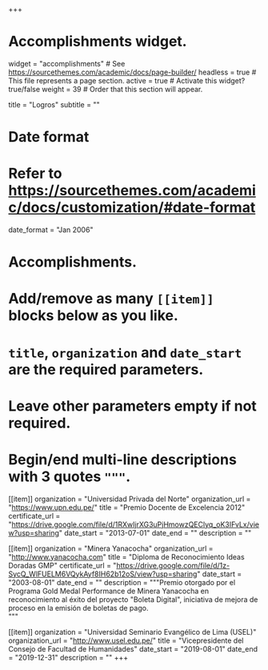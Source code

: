 +++
# Accomplishments widget.
widget = "accomplishments"  # See https://sourcethemes.com/academic/docs/page-builder/
headless = true  # This file represents a page section.
active = true  # Activate this widget? true/false
weight = 39  # Order that this section will appear.

title = "Logros"
subtitle = ""

# Date format
#   Refer to https://sourcethemes.com/academic/docs/customization/#date-format
date_format = "Jan 2006"

# Accomplishments.
#   Add/remove as many `[[item]]` blocks below as you like.
#   `title`, `organization` and `date_start` are the required parameters.
#   Leave other parameters empty if not required.
#   Begin/end multi-line descriptions with 3 quotes `"""`.
  
[[item]]
  organization = "Universidad Privada del Norte"
  organization_url = "https://www.upn.edu.pe/"
  title = "Premio Docente de Excelencia 2012"
  certificate_url = "https://drive.google.com/file/d/1RXwIjrXG3uPjHmowzQEClyq_oK3IFvLx/view?usp=sharing"
  date_start = "2013-07-01"
  date_end = ""
  description = ""

[[item]]
  organization = "Minera Yanacocha"
  organization_url = "http://www.yanacocha.com"
  title = "Diploma de Reconocimiento Ideas Doradas GMP"
  certificate_url = "https://drive.google.com/file/d/1z-SycQ_WlFUELM6VQykAyf8IH62b12oS/view?usp=sharing"
  date_start = "2003-08-01"
  date_end = ""
  description = """Premio otorgado por el Programa Gold Medal Performance de Minera Yanacocha en reconocimiento al éxito del proyecto "Boleta Digital", iniciativa de mejora de proceso en la emisión de boletas de pago.  
  """
  
[[item]]
  organization = "Universidad Seminario Evangélico de Lima (USEL)"
  organization_url = "http://www.usel.edu.pe/"
  title = "Vicepresidente del Consejo de Facultad de Humanidades"
  date_start = "2019-08-01"
  date_end = "2019-12-31"
  description = ""
+++
